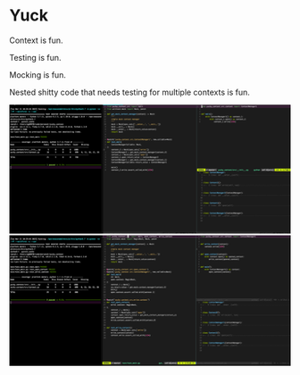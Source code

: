 # Yuck

Context is fun.

Testing is fun.

Mocking is fun.

Nested shitty code that needs testing for multiple contexts is fun.


![yuck](./img/yuck.png)
![better](./img/better.png)

